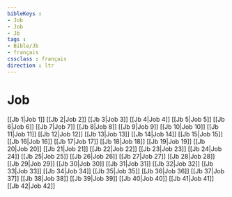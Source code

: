 ```yaml
---
bibleKeys : 
- Job
- Job
- Jb
tags : 
- Bible/Jb
- français
cssclass : français
direction : ltr
---
```


# Job

[[Jb 1|Job 1]]
[[Jb 2|Job 2]]
[[Jb 3|Job 3]]
[[Jb 4|Job 4]]
[[Jb 5|Job 5]]
[[Jb 6|Job 6]]
[[Jb 7|Job 7]]
[[Jb 8|Job 8]]
[[Jb 9|Job 9]]
[[Jb 10|Job 10]]
[[Jb 11|Job 11]]
[[Jb 12|Job 12]]
[[Jb 13|Job 13]]
[[Jb 14|Job 14]]
[[Jb 15|Job 15]]
[[Jb 16|Job 16]]
[[Jb 17|Job 17]]
[[Jb 18|Job 18]]
[[Jb 19|Job 19]]
[[Jb 20|Job 20]]
[[Jb 21|Job 21]]
[[Jb 22|Job 22]]
[[Jb 23|Job 23]]
[[Jb 24|Job 24]]
[[Jb 25|Job 25]]
[[Jb 26|Job 26]]
[[Jb 27|Job 27]]
[[Jb 28|Job 28]]
[[Jb 29|Job 29]]
[[Jb 30|Job 30]]
[[Jb 31|Job 31]]
[[Jb 32|Job 32]]
[[Jb 33|Job 33]]
[[Jb 34|Job 34]]
[[Jb 35|Job 35]]
[[Jb 36|Job 36]]
[[Jb 37|Job 37]]
[[Jb 38|Job 38]]
[[Jb 39|Job 39]]
[[Jb 40|Job 40]]
[[Jb 41|Job 41]]
[[Jb 42|Job 42]]
